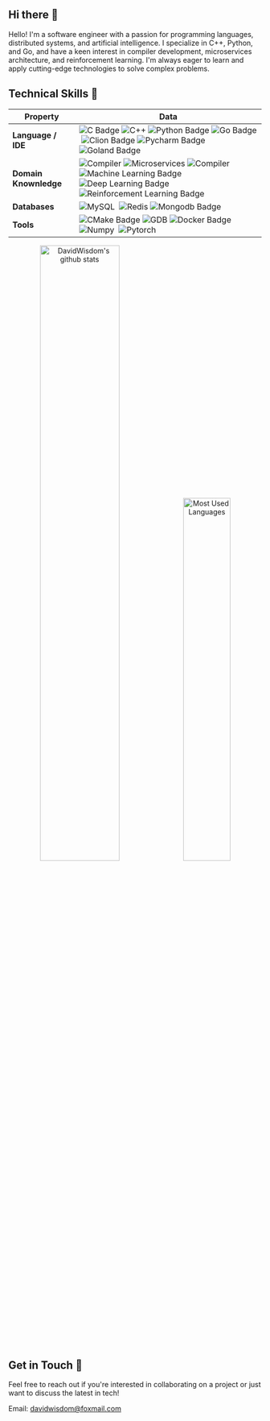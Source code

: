 ## Hi there 👋

Hello! I'm a software engineer with a passion for programming languages, distributed systems, and artificial intelligence. I specialize in C++, Python, and Go, and have a keen interest in compiler development, microservices architecture, and reinforcement learning. I'm always eager to learn and apply cutting-edge technologies to solve complex problems.

## Technical Skills 🚀

| Property              | Data                                                                                                                                                                                                                                                                                                                                                                                                                                                                                                                                                                                                                                                                                                                   |
|-----------------------|------------------------------------------------------------------------------------------------------------------------------------------------------------------------------------------------------------------------------------------------------------------------------------------------------------------------------------------------------------------------------------------------------------------------------------------------------------------------------------------------------------------------------------------------------------------------------------------------------------------------------------------------------------------------------------------------------------------------|
| **Language / IDE**    | ![C Badge](https://img.shields.io/badge/-C-3776AB?style=flat&logo=C&logoColor=white)&nbsp;![C++](https://img.shields.io/badge/-C++-3776AB?style=flat&logo=C%2B%2B&logoColor=white)&nbsp;![Python Badge](https://img.shields.io/badge/-Python-3776AB?style=flat&logo=Python&logoColor=white)&nbsp;![Go Badge](https://img.shields.io/badge/-Go-3776AB?style=flat&logo=Go&logoColor=white)&nbsp;![Clion Badge](https://img.shields.io/badge/-Clion-3776AB?style=flat&logo=Clion&logoColor=white)&nbsp;![Pycharm Badge](https://img.shields.io/badge/-Pycharm-3776AB?style=flat&logo=Pycharm&logoColor=white)&nbsp;![Goland Badge](https://img.shields.io/badge/-Go-3776AB?style=flat&logo=Goland&logoColor=white)&nbsp;  |
| **Domain Knownledge** | ![Compiler](https://img.shields.io/badge/-Compiler-3776AB?style=flat&logo=compiler&logoColor=white)&nbsp;![Microservices](https://img.shields.io/badge/-Microservices-3776AB?style=flat&logo=microservices&logoColor=white)&nbsp;![Compiler](https://img.shields.io/badge/-Distributed%20Systems-3776AB?style=flat&logo=compiler&logoColor=white)&nbsp;![Machine Learning Badge](https://img.shields.io/badge/-Machine%20Learning-3776AB?style=flat&logoColor=white)&nbsp;![Deep Learning Badge](https://img.shields.io/badge/-Deep%20Learning-3776AB?style=flat&logoColor=white)&nbsp;![Reinforcement Learning Badge](https://img.shields.io/badge/-Reinforcement%20Learning-3776AB?style=flat&logoColor=white)&nbsp; |
| **Databases**         | ![MySQL](https://img.shields.io/badge/-MySQL-3776AB?style=flat&logo=MySQL&logoColor=white)&nbsp; ![Redis](https://img.shields.io/badge/-Redis-3776AB?style=flat&logo=Redis&logoColor=white)&nbsp;![Mongodb Badge](https://img.shields.io/badge/-Mongodb-3776AB?style=flat&logo=Mongodb&logoColor=white)&nbsp;                                                                                                                                                                                                                                                                                                                                                                                                          |
| **Tools**             | ![CMake Badge](https://img.shields.io/badge/-CMake-3776AB?style=flat&logo=CMake&logoColor=white)&nbsp;![GDB](https://img.shields.io/badge/-GoogleTest-3776AB?style=flat&logo=Google&logoColor=white)&nbsp;![Docker Badge](https://img.shields.io/badge/-Docker-3776AB?style=flat&logo=Docker&logoColor=white)&nbsp;![Numpy](https://img.shields.io/badge/-Numpy-3776AB?style=flat&logo=Numpy&logoColor=white)&nbsp; ![Pytorch](https://img.shields.io/badge/-Pytorch-3776AB?style=flat&logo=Pytorch&logoColor=white)&nbsp;                                                                                         |


<p align="center">
  <img src="https://github-readme-stats.vercel.app/api?username=DavidWisdom&show_icons=true&include_all_commits=true" alt="DavidWisdom's github stats" style="width: 56%; display: inline-block;" />
  <img src="https://github-readme-stats.vercel.app/api/top-langs/?username=DavidWisdom&layout=compact" alt="Most Used Languages" style="width: 43%; display: inline-block;" />
</p>

## Get in Touch 💬

Feel free to reach out if you're interested in collaborating on a project or just want to discuss the latest in tech!

Email: davidwisdom@foxmail.com